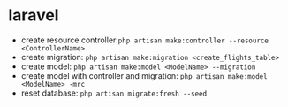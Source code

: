 # laravel

* create resource controller:`php artisan make:controller --resource <ControllerName>`
* create migration: `php artisan make:migration <create_flights_table>`
* create model: `php artisan make:model <ModelName> --migration`
* create model with controller and migration: `php artisan make:model <ModelName> -mrc`
* reset database: `php artisan migrate:fresh --seed`